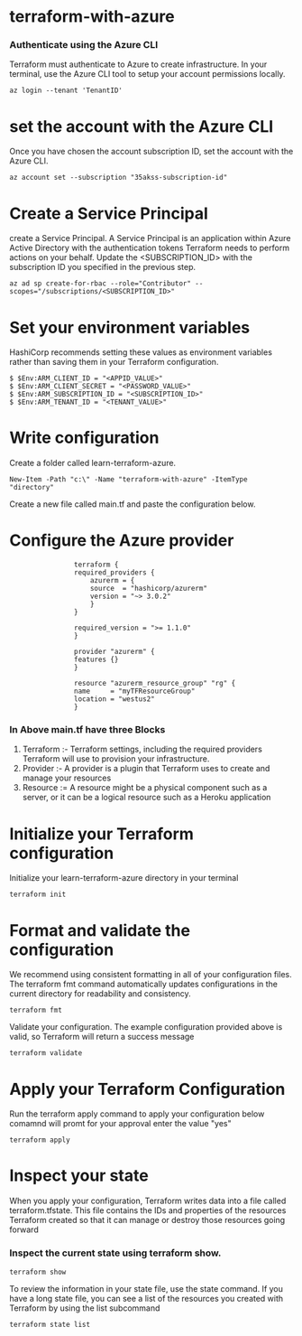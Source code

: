 # terraform-with-azure
### Authenticate using the Azure CLI

Terraform must authenticate to Azure to create infrastructure.
In your terminal, use the Azure CLI tool to setup your account permissions locally.

    az login --tenant 'TenantID'

# set the account with the Azure CLI
Once you have chosen the account subscription ID, set the account with the Azure CLI.

    az account set --subscription "35akss-subscription-id"

# Create a Service Principal
create a Service Principal. A Service Principal is an application within Azure Active Directory with the authentication tokens Terraform needs to perform actions on your behalf. Update the <SUBSCRIPTION_ID> with the subscription ID you specified in the previous step.

    az ad sp create-for-rbac --role="Contributor" --scopes="/subscriptions/<SUBSCRIPTION_ID>"

# Set your environment variables
HashiCorp recommends setting these values as environment variables rather than saving them in your Terraform configuration.

    $ $Env:ARM_CLIENT_ID = "<APPID_VALUE>"
    $ $Env:ARM_CLIENT_SECRET = "<PASSWORD_VALUE>"
    $ $Env:ARM_SUBSCRIPTION_ID = "<SUBSCRIPTION_ID>"
    $ $Env:ARM_TENANT_ID = "<TENANT_VALUE>"

# Write configuration
Create a folder called learn-terraform-azure.

    New-Item -Path "c:\" -Name "terraform-with-azure" -ItemType "directory"

Create a new file called main.tf and paste the configuration below.

# Configure the Azure provider
                    terraform {
                    required_providers {
                        azurerm = {
                        source  = "hashicorp/azurerm"
                        version = "~> 3.0.2"
                        }
                    }

                    required_version = ">= 1.1.0"
                    }

                    provider "azurerm" {
                    features {}
                    }

                    resource "azurerm_resource_group" "rg" {
                    name     = "myTFResourceGroup"
                    location = "westus2"
                    }

### In Above main.tf have three Blocks 
 1. Terraform :- Terraform settings, including the required providers Terraform will use to provision your infrastructure. 
2. Provider :- A provider is a plugin that Terraform uses to create and manage your resources
3. Resource := A resource might be a physical component such as a server, or it can be a logical resource such as a Heroku application

# Initialize your Terraform configuration
Initialize your learn-terraform-azure directory in your terminal

    terraform init

# Format and validate the configuration
We recommend using consistent formatting in all of your configuration files. The terraform fmt command automatically updates configurations in the current directory for readability and consistency.

    terraform fmt

Validate your configuration. The example configuration provided above is valid, so Terraform will return a success message

    terraform validate


# Apply your Terraform Configuration

Run the terraform apply command to apply your configuration
below comamnd will promt for your approval enter the value "yes"

    terraform apply

# Inspect your state
When you apply your configuration, Terraform writes data into a file called terraform.tfstate. This file contains the IDs and properties of the resources Terraform created so that it can manage or destroy those resources going forward

### Inspect the current state using terraform show.

    terraform show

To review the information in your state file, use the state command. If you have a long state file, you can see a list of the resources you created with Terraform by using the list subcommand

    terraform state list

